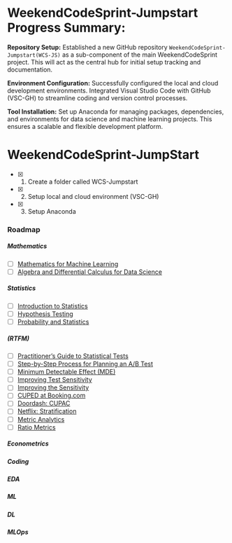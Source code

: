 # WeekendCodeSprint-Jumpstart Progress Summary:
**Repository Setup:** Established a new GitHub repository `WeekendCodeSprint-Jumpstart(WCS-JS)` as a sub-component of the main WeekendCodeSprint project. This will act as the central hub for initial setup tracking and documentation.  

**Environment Configuration:** Successfully configured the local and cloud development environments. Integrated Visual Studio Code with GitHub (VSC-GH) to streamline coding and version control processes.  

**Tool Installation:** Set up Anaconda for managing packages, dependencies, and environments for data science and machine learning projects. This ensures a scalable and flexible development platform.

# WeekendCodeSprint-JumpStart
- [x] 1. Create a folder called WCS-Jumpstart 
- [x] 2. Setup local and cloud environment (VSC-GH)
- [x] 3. Setup Anaconda



### Roadmap
##### Mathematics
- [ ] [Mathematics for Machine Learning](https://www.coursera.org/specializations/mathematics-machine-learning?action=enroll&irclickid=XBKSrpQj%3AxyPRGURloXPX1X7UkHwpQQlbUhJSc0&irgwc=1&utm_campaign=4863057&utm_content=b2c&utm_medium=partners&utm_source=impact)
- [ ] [Algebra and Differential Calculus for Data Science](https://www.coursera.org/learn/algebra-and-differential-calculus-for-data-science?irclickid=XBKSrpQj:xyPRGURloXPX1X7UkHwpk15bUhJSc0&irgwc=1&utm_medium=partners&utm_source=impact&utm_campaign=4863057&utm_content=b2c#syllabus)
##### Statistics
- [ ] [Introduction to Statistics](https://www.coursera.org/learn/stanford-statistics?irclickid=XBKSrpQj:xyPRGURloXPX1X7UkHwpkV1bUhJSc0&irgwc=1&utm_medium=partners&utm_source=impact&utm_campaign=4863057&utm_content=b2c#syllabus)
- [ ] [Hypothesis Testing](https://www.coursera.org/learn/statistical-analysis-hypothesis-testing-sas?irclickid=XBKSrpQj:xyPRGURloXPX1X7UkHwpmTJbUhJSc0&irgwc=1&utm_medium=partners&utm_source=impact&utm_campaign=4863057&utm_content=b2c#syllabus)
- [ ] [Probability and Statistics](https://www.coursera.org/learn/probability-statistics?irclickid=XBKSrpQj:xyPRGURloXPX1X7UkHwpj0lbUhJSc0&irgwc=1&utm_medium=partners&utm_source=impact&utm_campaign=4863057&utm_content=b2c#syllabus)
##### (RTFM)
- [ ] [Practitioner’s Guide to Statistical Tests](https://vkteam.medium.com/practitioners-guide-to-statistical-tests-ed2d580ef04f#1e3b)
- [ ] [Step-by-Step Process for Planning an A/B Test](https://towardsdatascience.com/step-by-step-for-planning-an-a-b-test-ef3c93143c0b)
- [ ] [Minimum Detectable Effect (MDE)](https://splitmetrics.com/resources/minimum-detectable-effect-mde/)
- [ ] [Improving Test Sensitivity](https://kdd.org/kdd2016/papers/files/adp0945-xieA.pdf)
- [ ] [Improving the Sensitivity](https://exp-platform.com/Documents/2013-02-CUPED-ImprovingSensitivityOfControlledExperiments.pdf)
- [ ] [CUPED at Booking.com](https://booking.ai/how-booking-com-increases-the-power-of-online-experiments-with-cuped-995d186fff1d)
- [ ] [Doordash: CUPAC](https://doordash.engineering/2020/06/08/improving-experimental-power-through-control-using-predictions-as-covariate-cupac/)
- [ ] [Netflix: Stratification](https://www.researchgate.net/publication/305997925_Improving_the_Sensitivity_of_Online_Controlled_Experiments_Case_Studies_at_Netflix)
- [ ] [Metric Analytics](https://arxiv.org/pdf/1803.06336.pdf)
- [ ] [Ratio Metrics](https://www.stat.cmu.edu/~hseltman/files/ratio.pdf)
##### Econometrics  
##### Coding  
##### EDA
##### ML
##### DL
##### MLOps

